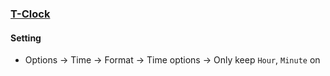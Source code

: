 ### [T-Clock](https://github.com/White-Tiger/T-Clock)

#### Setting

- Options → Time → Format → Time options → Only keep `Hour`, `Minute` on
